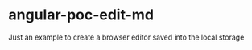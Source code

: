 angular-poc-edit-md
===================

Just an example to create a browser editor saved into the local storage
